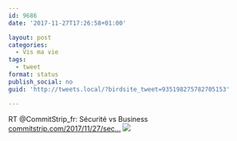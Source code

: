 ```yaml
---
id: 9686
date: '2017-11-27T17:26:58+01:00'

layout: post
categories:
  - Vis ma vie
tags:
  - tweet
format: status
publish_social: no
guid: 'http://tweets.local/?birdsite_tweet=935198275782705153'

---
```


RT @CommitStrip\_fr: Sécurité vs Business  
 [commitstrip.com/2017/11/27/sec…](http://www.commitstrip.com/2017/11/27/security-vs-business/) ![](http://tweets.local/wp-content/uploads/twitter-archive/tweets_media/935198275782705153-DPp7rVuW0AA5Fs8.jpg)